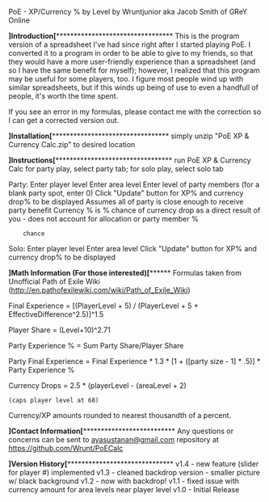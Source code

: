 PoE - XP/Currency % by Level
by Wruntjunior aka Jacob Smith of GReY Online

************************************]Introduction[*********************************************************************
This is the program version of a spreadsheet I've had since right after I started playing PoE.  I converted it to a
program in order to be able to give to my friends, so that they would have a more user-friendly experience than a
spreadsheet (and so I have the same benefit for myself); however, I realized that this program may be useful for some
players, too.  I figure most people wind up with similar spreadsheets, but if this winds up being of use to even a
handfull of people, it's worth the time spent.

If you see an error in my formulas, please contact me with the correction so I can get a corrected version out.


************************************]Installation[*********************************************************************
simply unzip "PoE XP & Currency Calc.zip" to desired location


************************************]Instructions[*********************************************************************
run PoE XP & Currency Calc
for party play, select party tab; for solo play, select solo tab

Party:
Enter player level
Enter area level
Enter level of party members (for a blank party spot, enter 0)
Click "Update" button for XP% and currency drop% to be displayed
	Assumes all of party is close enough to receive party benefit
	Currency % is % chance of currency drop as a direct result of you - does not account for allocation or party member %

	  	chance

Solo:
Enter player level
Enter area level
Click "Update" button for XP% and currency drop% to be displayed


************************************]Math Information (For those interested)[******************************************
Formulas taken from Unofficial Path of Exile Wiki (http://en.pathofexilewiki.com/wiki/Path_of_Exile_Wiki)

Final Experience = [(PlayerLevel + 5) / (PlayerLevel + 5 + EffectiveDifference^2.5)]^1.5

Player Share = (Level+10)^2.71

Party Experience % = Sum Party Share/Player Share

Party Final Experience = Final Experience * 1.3 * [1 + ([party size - 1] * .5)] * Party Experience %

Currency Drops = 2.5 * (playerLevel - (areaLevel + 2)

	(caps player level at 68)

Currency/XP amounts rounded to nearest thousandth of a percent.


************************************]Contact Information[**************************************************************
Any questions or concerns can be sent to ayasustanan@gmail.com
repository at https://github.com/Wrunt/PoECalc


************************************]Version History[******************************************************************
v1.4 - new feature (slider for player #) implemented
v1.3 - cleaned backdrop version - smaller picture w/ black background
v1.2 - now with backdrop!
v1.1 - fixed issue with currency amount for area levels near player level
v1.0 - Initial Release
